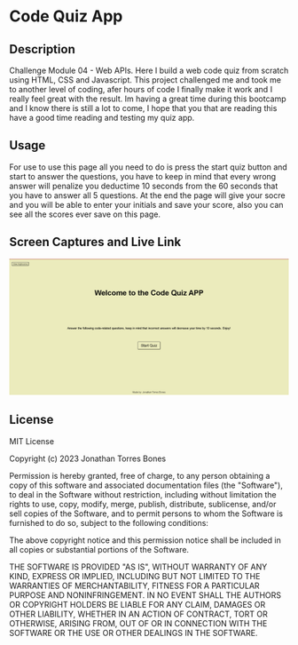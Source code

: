 # Code Quiz App

## Description

Challenge Module 04 - Web APIs. Here I build a web code quiz from scratch using HTML, CSS and Javascript. This project challenged me and took me to another level of coding, afer hours of code I finally make it work and I really feel great with the result. Im having a great time during this bootcamp and I know there is still a lot to come, I hope that you that are reading this have a good time reading and testing my quiz app.

## Usage

For use to use this page all you need to do is press the start quiz button and start to answer the questions, you have to keep in mind that every wrong answer will penalize you deductime 10 seconds from the 60 seconds that you have to answer all 5 questions. At the end the page will give your socre and you will be able to enter your initials and save your score, also you can see all the scores ever save on this page. 


## Screen Captures and Live Link

![Alt text](image-1.png)


## License

MIT License

Copyright (c) 2023 Jonathan Torres Bones

Permission is hereby granted, free of charge, to any person obtaining a copy
of this software and associated documentation files (the "Software"), to deal
in the Software without restriction, including without limitation the rights
to use, copy, modify, merge, publish, distribute, sublicense, and/or sell
copies of the Software, and to permit persons to whom the Software is
furnished to do so, subject to the following conditions:

The above copyright notice and this permission notice shall be included in all
copies or substantial portions of the Software.

THE SOFTWARE IS PROVIDED "AS IS", WITHOUT WARRANTY OF ANY KIND, EXPRESS OR
IMPLIED, INCLUDING BUT NOT LIMITED TO THE WARRANTIES OF MERCHANTABILITY,
FITNESS FOR A PARTICULAR PURPOSE AND NONINFRINGEMENT. IN NO EVENT SHALL THE
AUTHORS OR COPYRIGHT HOLDERS BE LIABLE FOR ANY CLAIM, DAMAGES OR OTHER
LIABILITY, WHETHER IN AN ACTION OF CONTRACT, TORT OR OTHERWISE, ARISING FROM,
OUT OF OR IN CONNECTION WITH THE SOFTWARE OR THE USE OR OTHER DEALINGS IN THE
SOFTWARE.